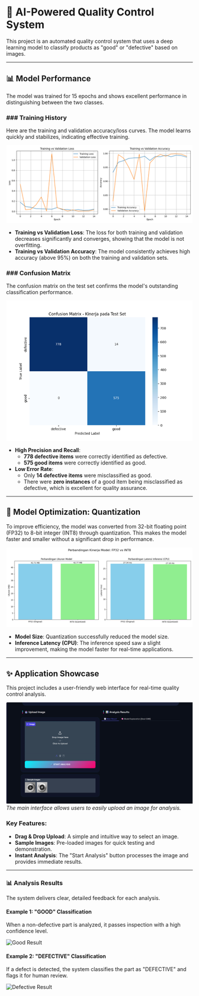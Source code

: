 # 🤖 AI-Powered Quality Control System

This project is an automated quality control system that uses a deep learning model to classify products as "good" or "defective" based on images.

---

## 📊 Model Performance

The model was trained for 15 epochs and shows excellent performance in distinguishing between the two classes.

### ### Training History

Here are the training and validation accuracy/loss curves. The model learns quickly and stabilizes, indicating effective training.

![Training Performance](./images/training_performance.png)

* **Training vs Validation Loss**: The loss for both training and validation decreases significantly and converges, showing that the model is not overfitting.
* **Training vs Validation Accuracy**: The model consistently achieves high accuracy (above 95%) on both the training and validation sets.

### ### Confusion Matrix

The confusion matrix on the test set confirms the model's outstanding classification performance.

![Confusion Matrix](./images/confusion_matrix.png)

* **High Precision and Recall**:
    * **778 defective items** were correctly identified as defective.
    * **575 good items** were correctly identified as good.
* **Low Error Rate**:
    * Only **14 defective items** were misclassified as good.
    * There were **zero instances** of a good item being misclassified as defective, which is excellent for quality assurance.

---

## 🚀 Model Optimization: Quantization

To improve efficiency, the model was converted from 32-bit floating point (FP32) to 8-bit integer (INT8) through quantization. This makes the model faster and smaller without a significant drop in performance.

![Benchmark Results](./images/benchmark_results.png)

* **Model Size**: Quantization successfully reduced the model size.
* **Inference Latency (CPU)**: The inference speed saw a slight improvement, making the model faster for real-time applications.

---

## ✨ Application Showcase

This project includes a user-friendly web interface for real-time quality control analysis.

![Application Interface](./images/upload_page.png)
*The main interface allows users to easily upload an image for analysis.*

### Key Features:
* **Drag & Drop Upload**: A simple and intuitive way to select an image.
* **Sample Images**: Pre-loaded images for quick testing and demonstration.
* **Instant Analysis**: The "Start Analysis" button processes the image and provides immediate results.

---

### 📊 Analysis Results

The system delivers clear, detailed feedback for each analysis.

#### Example 1: "GOOD" Classification
When a non-defective part is analyzed, it passes inspection with a high confidence level.

![Good Result](./images/output-webcam.jpg)

#### Example 2: "DEFECTIVE" Classification
If a defect is detected, the system classifies the part as "DEFECTIVE" and flags it for human review.

![Defective Result](./images/output_upload.jpg)
